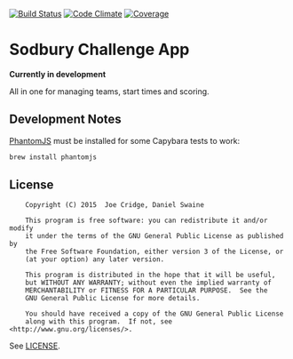 [![Build Status](https://img.shields.io/travis/danielswaine/SodburyChallenge/master.svg?maxAge=2592000)](https://travis-ci.com/danielswaine/SodburyChallenge)
[![Code Climate](https://img.shields.io/codeclimate/github/danielswaine/SodburyChallenge.svg?maxAge=2592000)](https://codeclimate.com/github/danielswaine/SodburyChallenge)
[![Coverage](https://img.shields.io/coveralls/danielswaine/SodburyChallenge/master.svg?maxAge=2592000)](https://coveralls.io/danielswaine/SodburyChallenge)

# Sodbury Challenge App

**Currently in development**

All in one for managing teams, start times and scoring.

## Development Notes

[PhantomJS](http://phantomjs.org/) must be installed for some Capybara tests to
work:

```bash
brew install phantomjs
```

## License

```
    Copyright (C) 2015  Joe Cridge, Daniel Swaine

    This program is free software: you can redistribute it and/or modify
    it under the terms of the GNU General Public License as published by
    the Free Software Foundation, either version 3 of the License, or
    (at your option) any later version.

    This program is distributed in the hope that it will be useful,
    but WITHOUT ANY WARRANTY; without even the implied warranty of
    MERCHANTABILITY or FITNESS FOR A PARTICULAR PURPOSE.  See the
    GNU General Public License for more details.

    You should have received a copy of the GNU General Public License
    along with this program.  If not, see <http://www.gnu.org/licenses/>.
```

See [LICENSE](https://raw.githubusercontent.com/danielswaine/SodburyChallenge/master/LICENSE).
